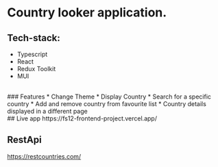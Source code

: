# Country looker application.
## Tech-stack:
 - Typescript
 - React
 - Redux Toolkit
 - MUI

<br />
### Features
 * Change Theme
 * Display Country
 * Search for a specific country
 * Add and remove country from favourite list
 * Country details displayed in a different page

<br />
## Live app
https://fs12-frontend-project.vercel.app/

<br />

## RestApi 
https://restcountries.com/
